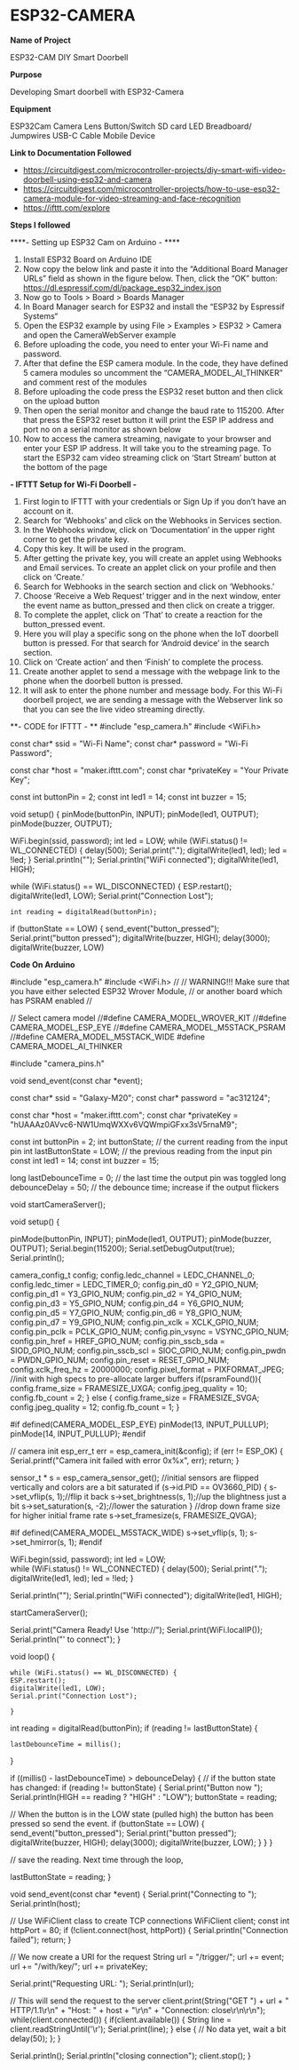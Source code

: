 # ESP32-CAMERA

**Name of Project**

ESP32-CAM DIY Smart Doorbell

**Purpose**

Developing Smart doorbell with ESP32-Camera

**Equipment**

ESP32Cam
Camera Lens
Button/Switch
SD card
LED
Breadboard/ Jumpwires
USB-C Cable
Mobile Device

**Link to Documentation Followed**

* https://circuitdigest.com/microcontroller-projects/diy-smart-wifi-video-doorbell-using-esp32-and-camera
* https://circuitdigest.com/microcontroller-projects/how-to-use-esp32-camera-module-for-video-streaming-and-face-recognition
* https://ifttt.com/explore

**Steps I followed**

****- Setting up ESP32 Cam on Arduino - ****
1. Install ESP32 Board on Arduino IDE
2. Now copy the below link and paste it into the “Additional Board Manager URLs” field as shown in the figure below. Then, click the “OK” button: https://dl.espressif.com/dl/package_esp32_index.json
3. Now go to Tools > Board > Boards Manager
4. In Board Manager search for ESP32 and install the “ESP32 by Espressif Systems“
5. Open the ESP32 example by using File > Examples > ESP32 > Camera and open the CameraWebServer example
6. Before uploading the code, you need to enter your Wi-Fi name and password.
7. After that define the ESP camera module. In the code, they have defined 5 camera modules so uncomment the “CAMERA_MODEL_AI_THINKER” and comment rest of the modules
8. Before uploading the code press the ESP32 reset button and then click on the upload button
9. Then open the serial monitor and change the baud rate to 115200. After that press the ESP32 reset button it will print the ESP IP address and port no on a serial monitor as shown below
10. Now to access the camera streaming, navigate to your browser and enter your ESP IP address. It will take you to the streaming page. To start the ESP32 cam video streaming click on ‘Start Stream’ button at the bottom of the page

**- IFTTT Setup for Wi-Fi Doorbell -**
1. First login to IFTTT with your credentials or Sign Up if you don’t have an account on it.
2. Search for ‘Webhooks’ and click on the Webhooks in Services section.
3. In the Webhooks window, click on ‘Documentation’ in the upper right corner to get the private key.
4. Copy this key. It will be used in the program.
5. After getting the private key, you will create an applet using Webhooks and Email services. To create an applet click on your profile and then click on ‘Create.’
6. Search for Webhooks in the search section and click on ‘Webhooks.’
7. Choose ‘Receive a Web Request’ trigger and in the next window, enter the event name as button_pressed and then click on create a trigger.
8. To complete the applet, click on ‘That’ to create a reaction for the button_pressed event.
9. Here you will play a specific song on the phone when the IoT doorbell button is pressed. For that search for ‘Android device’ in the search section.
10. Click on ‘Create action’ and then ‘Finish’ to complete the process.
11. Create another applet to send a message with the webpage link to the phone when the doorbell button is pressed.
12. It will ask to enter the phone number and message body. For this Wi-Fi doorbell project, we are sending a message with the Webserver link so that you can see the live video streaming directly.

**- CODE for IFTTT - **
#include "esp_camera.h"
#include <WiFi.h>

const char* ssid = "Wi-Fi Name";
const char* password = "Wi-Fi Password";

const char *host = "maker.ifttt.com";
const char *privateKey = "Your Private Key";

const int buttonPin = 2;
const int led1 = 14;
const int buzzer = 15;

void setup() {
  pinMode(buttonPin, INPUT);
  pinMode(led1, OUTPUT);
  pinMode(buzzer, OUTPUT);

  WiFi.begin(ssid, password);
  int led = LOW; 
  while (WiFi.status() != WL_CONNECTED) {
    delay(500);
    Serial.print(".");
    digitalWrite(led1, led);
    led = !led;
  }
  Serial.println("");
  Serial.println("WiFi connected");
  digitalWrite(led1, HIGH);

  while (WiFi.status() == WL_DISCONNECTED) {
    ESP.restart();
    digitalWrite(led1, LOW);
    Serial.print("Connection Lost");

    int reading = digitalRead(buttonPin);
if (buttonState == LOW) {
        send_event("button_pressed");
        Serial.print("button pressed");
        digitalWrite(buzzer, HIGH);
        delay(3000);
          digitalWrite(buzzer, LOW)



**Code On Arduino**

 #include "esp_camera.h"
#include <WiFi.h>
//
// WARNING!!! Make sure that you have either selected ESP32 Wrover Module,
//            or another board which has PSRAM enabled
//

// Select camera model
//#define CAMERA_MODEL_WROVER_KIT
//#define CAMERA_MODEL_ESP_EYE
//#define CAMERA_MODEL_M5STACK_PSRAM
//#define CAMERA_MODEL_M5STACK_WIDE
#define CAMERA_MODEL_AI_THINKER

#include "camera_pins.h"

void send_event(const char *event);

const char* ssid = "Galaxy-M20";
const char* password = "ac312124";

const char *host = "maker.ifttt.com";
const char *privateKey = "hUAAAz0AVvc6-NW1UmqWXXv6VQWmpiGFxx3sV5rnaM9";

const int buttonPin = 2; 
int buttonState;             // the current reading from the input pin
int lastButtonState = LOW;   // the previous reading from the input pin
const int led1 = 14;
const int buzzer = 15;

long lastDebounceTime = 0;  // the last time the output pin was toggled
long debounceDelay = 50;    // the debounce time; increase if the output flickers

void startCameraServer();

void setup() {

  pinMode(buttonPin, INPUT);
  pinMode(led1, OUTPUT);
  pinMode(buzzer, OUTPUT);
  Serial.begin(115200);
  Serial.setDebugOutput(true);
  Serial.println();

  camera_config_t config;
  config.ledc_channel = LEDC_CHANNEL_0;
  config.ledc_timer = LEDC_TIMER_0;
  config.pin_d0 = Y2_GPIO_NUM;
  config.pin_d1 = Y3_GPIO_NUM;
  config.pin_d2 = Y4_GPIO_NUM;
  config.pin_d3 = Y5_GPIO_NUM;
  config.pin_d4 = Y6_GPIO_NUM;
  config.pin_d5 = Y7_GPIO_NUM;
  config.pin_d6 = Y8_GPIO_NUM;
  config.pin_d7 = Y9_GPIO_NUM;
  config.pin_xclk = XCLK_GPIO_NUM;
  config.pin_pclk = PCLK_GPIO_NUM;
  config.pin_vsync = VSYNC_GPIO_NUM;
  config.pin_href = HREF_GPIO_NUM;
  config.pin_sscb_sda = SIOD_GPIO_NUM;
  config.pin_sscb_scl = SIOC_GPIO_NUM;
  config.pin_pwdn = PWDN_GPIO_NUM;
  config.pin_reset = RESET_GPIO_NUM;
  config.xclk_freq_hz = 20000000;
  config.pixel_format = PIXFORMAT_JPEG;
  //init with high specs to pre-allocate larger buffers
  if(psramFound()){
    config.frame_size = FRAMESIZE_UXGA;
    config.jpeg_quality = 10;
    config.fb_count = 2;
  } else {
    config.frame_size = FRAMESIZE_SVGA;
    config.jpeg_quality = 12;
    config.fb_count = 1;
  }

#if defined(CAMERA_MODEL_ESP_EYE)
  pinMode(13, INPUT_PULLUP);
  pinMode(14, INPUT_PULLUP);
#endif

  // camera init
  esp_err_t err = esp_camera_init(&config);
  if (err != ESP_OK) {
    Serial.printf("Camera init failed with error 0x%x", err);
    return;
  }

  sensor_t * s = esp_camera_sensor_get();
  //initial sensors are flipped vertically and colors are a bit saturated
  if (s->id.PID == OV3660_PID) {
    s->set_vflip(s, 1);//flip it back
    s->set_brightness(s, 1);//up the blightness just a bit
    s->set_saturation(s, -2);//lower the saturation
  }
  //drop down frame size for higher initial frame rate
  s->set_framesize(s, FRAMESIZE_QVGA);

#if defined(CAMERA_MODEL_M5STACK_WIDE)
  s->set_vflip(s, 1);
  s->set_hmirror(s, 1);
#endif

  WiFi.begin(ssid, password);
  int led = LOW;  
  while (WiFi.status() != WL_CONNECTED) {
    delay(500);
    Serial.print(".");
    digitalWrite(led1, led);
    led = !led;
  }
  
  Serial.println("");
  Serial.println("WiFi connected");
  digitalWrite(led1, HIGH);


  startCameraServer();

  Serial.print("Camera Ready! Use 'http://");
  Serial.print(WiFi.localIP());
  Serial.println("' to connect");
}

void loop() {


    while (WiFi.status() == WL_DISCONNECTED) {
    ESP.restart();
    digitalWrite(led1, LOW);
    Serial.print("Connection Lost");
      
    }
   int reading = digitalRead(buttonPin);
   if (reading != lastButtonState) {
    
    lastDebounceTime = millis();
  }

  if ((millis() - lastDebounceTime) > debounceDelay) 
  {
    // if the button state has changed:
    if (reading != buttonState) 
    {
      Serial.print("Button now ");
      Serial.println(HIGH == reading ? "HIGH" : "LOW");
      buttonState = reading;

// When the button is in the LOW state (pulled high) the button has been pressed so send the event.
      if (buttonState == LOW) {
        send_event("button_pressed");
        Serial.print("button pressed");
        digitalWrite(buzzer, HIGH);
        delay(3000);
          digitalWrite(buzzer, LOW);
      }
    }
  }

  // save the reading.  Next time through the loop,
 
  lastButtonState = reading;
}

void send_event(const char *event)
{
  Serial.print("Connecting to ");
  Serial.println(host);
  
  // Use WiFiClient class to create TCP connections
  WiFiClient client;
  const int httpPort = 80;
  if (!client.connect(host, httpPort)) {
    Serial.println("Connection failed");
    return;
  }
  
  // We now create a URI for the request
  String url = "/trigger/";
  url += event;
  url += "/with/key/";
  url += privateKey;
  
  Serial.print("Requesting URL: ");
  Serial.println(url);
  
  // This will send the request to the server
  client.print(String("GET ") + url + " HTTP/1.1\r\n" +
               "Host: " + host + "\r\n" + 
               "Connection: close\r\n\r\n");
  while(client.connected())
  {
    if(client.available())
    {
      String line = client.readStringUntil('\r');
      Serial.print(line);
    } else {
      // No data yet, wait a bit
      delay(50);
    };
  }
  
  Serial.println();
  Serial.println("closing connection");
  client.stop();
}
